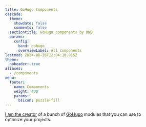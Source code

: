 ```yaml
---
title: GoHugo Components
cascade:
  theme:
    showdate: false
    comments: false
  sectiontitle: GoHugo components by DNB
  params:
    config:
      band: gohugo
      overviewLabel: All components
lastmod: 2024-08-26T12:04:18.015Z
theme:
  noheader: true
aliases:
  - /components
menu:
  footer:
    name: Components
    weight: 400
    params:
      bsicon: puzzle-fill
---
```


[I am the creator](https://www.youtube.com/watch?v=r2Xhlb0bRXg) of a bunch of [GoHugo](https://gohugo.io) modules that you can use to optimize your projects.
